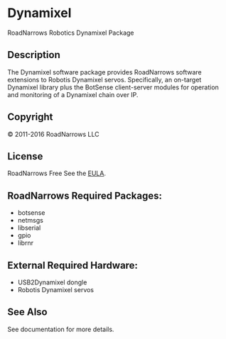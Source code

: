 # Dynamixel
RoadNarrows Robotics Dynamixel Package

## Description
The Dynamixel software package provides RoadNarrows software extensions to
Robotis Dynamixel servos. Specifically, an on-target Dynamixel 
library plus the BotSense client-server
modules for operation and monitoring of a Dynamixel chain over IP.

## Copyright
&#169; 2011-2016 RoadNarrows LLC

## License
RoadNarrows Free
See the [EULA](https://github.com/roadnarrows-robotics/rnr-sdk/Dynamixel/EUAL.md).

## RoadNarrows Required Packages:
* botsense
* netmsgs
* libserial
* gpio
* librnr

## External Required Hardware:
* USB2Dynamixel dongle
* Robotis Dynamixel servos

## See Also
See documentation for more details.
